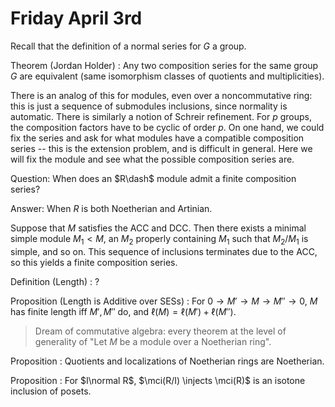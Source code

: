 # Friday April 3rd

Recall that the definition of a normal series for $G$ a group.

Theorem (Jordan Holder)
: Any two composition series for the same group $G$ are equivalent (same isomorphism classes of quotients and multiplicities).

There is an analog of this for modules, even over a noncommutative ring:  this is just a sequence of submodules inclusions, since normality is automatic.
There is similarly a notion of Schreir refinement.
For $p$ groups, the composition factors have to be cyclic of order $p$.
On one hand, we could fix the series and ask for what modules have a compatible composition series -- this is the extension problem, and is difficult in general.
Here we will fix the module and see what the possible composition series are.

Question:
When does an $R\dash$ module admit a finite composition series?

Answer:
When $R$ is both Noetherian and Artinian.


Suppose that $M$ satisfies the ACC and DCC.
Then there exists a minimal simple module $M_1 < M$, an $M_2$ properly containing $M_1$ such that $M_2/M_1$ is simple, and so on.
This sequence of inclusions terminates due to the ACC, so this yields a finite composition series.

Definition (Length)
: ?

Proposition (Length is Additive over SESs)
: For $0 \to M' \to M \to M'' \to 0$, $M$ has finite length iff $M', M''$ do, and $\ell(M) = \ell(M') + \ell(M'')$.

> Dream of commutative algebra: every theorem at the level of generality of "Let $M$ be a module over a Noetherian ring".

Proposition
: Quotients and localizations of Noetherian rings are Noetherian.

Proposition
: For $I\normal R$, $\mci(R/I) \injects \mci(R)$ is an isotone inclusion of posets.
